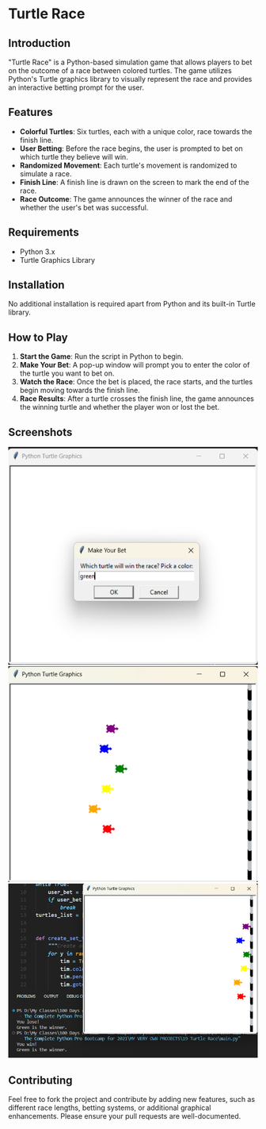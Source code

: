 # Turtle Race

## Introduction
"Turtle Race" is a Python-based simulation game that allows players to bet on the outcome of a race between colored turtles. The game utilizes Python's Turtle graphics library to visually represent the race and provides an interactive betting prompt for the user.

## Features
- **Colorful Turtles**: Six turtles, each with a unique color, race towards the finish line.
- **User Betting**: Before the race begins, the user is prompted to bet on which turtle they believe will win.
- **Randomized Movement**: Each turtle's movement is randomized to simulate a race.
- **Finish Line**: A finish line is drawn on the screen to mark the end of the race.
- **Race Outcome**: The game announces the winner of the race and whether the user's bet was successful.

## Requirements
- Python 3.x
- Turtle Graphics Library

## Installation
No additional installation is required apart from Python and its built-in Turtle library.

## How to Play
1. **Start the Game**: Run the script in Python to begin.
2. **Make Your Bet**: A pop-up window will prompt you to enter the color of the turtle you want to bet on.
3. **Watch the Race**: Once the bet is placed, the race starts, and the turtles begin moving towards the finish line.
4. **Race Results**: After a turtle crosses the finish line, the game announces the winning turtle and whether the player won or lost the bet.

## Screenshots
![User Bet Prompt](screenshots/prompt.png)
![Turtle Race Start](screenshots/race.png)
![Race Outcome](screenshots/outcome.png)

## Contributing
Feel free to fork the project and contribute by adding new features, such as different race lengths, betting systems, or additional graphical enhancements. Please ensure your pull requests are well-documented.
